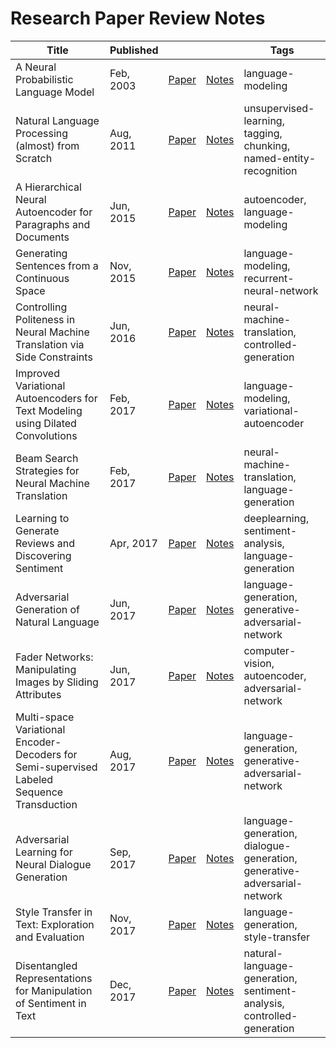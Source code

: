 # Research Paper Review Notes

| Title | Published | | | Tags |
|---|---|---|---|---|
| A Neural Probabilistic Language Model | Feb, 2003 | [Paper](https://papers.nips.cc/paper/1839-a-neural-probabilistic-language-model.pdf)| [Notes](https://github.com/v1n337/research-review-notes/blob/master/reviews/a-neural-probabilistic-language-model.ipynb) | language-modeling |
| Natural Language Processing (almost) from Scratch | Aug, 2011 | [Paper](https://arxiv.org/abs/1103.0398)| [Notes](https://github.com/v1n337/research-review-notes/blob/master/reviews/natural-language-processing-almost-from-scratch.ipynb) | unsupervised-learning, tagging, chunking, named-entity-recognition |
| A Hierarchical Neural Autoencoder for Paragraphs and Documents | Jun, 2015 | [Paper](https://arxiv.org/abs/1506.01057)| [Notes](https://github.com/v1n337/research-review-notes/blob/master/reviews/a-hierarchical-neural-autoencoder-for-paragraphs-and-documents.ipynb) | autoencoder, language-modeling |
| Generating Sentences from a Continuous Space | Nov, 2015 | [Paper](https://arxiv.org/abs/1511.06349)| [Notes](https://github.com/v1n337/research-review-notes/blob/master/reviews/generating-sentences-from-a-continuous-space.ipynb) | language-modeling, recurrent-neural-network |
| Controlling Politeness in Neural Machine Translation via Side Constraints | Jun, 2016 | [Paper](https://www.semanticscholar.org/paper/Controlling-Politeness-in-Neural-Machine-Translati-Sennrich-Haddow/3b82ea4468c9b46ea74ef197d58b289bca835995)| [Notes](https://github.com/v1n337/research-review-notes/blob/master/reviews/controlling-politeness-in-neural-machine-translation-via-side-constraints.ipynb) | neural-machine-translation, controlled-generation |
| Improved Variational Autoencoders for Text Modeling using Dilated Convolutions | Feb, 2017 | [Paper](https://arxiv.org/abs/1702.08139)| [Notes](https://github.com/v1n337/research-review-notes/blob/master/reviews/improved-variational-autoencoders-for-text-modeling-using-dilated-convolutions.ipynb) | language-modeling, variational-autoencoder |
| Beam Search Strategies for Neural Machine Translation | Feb, 2017 | [Paper](https://arxiv.org/abs/1702.01806)| [Notes](https://github.com/v1n337/research-review-notes/blob/master/reviews/beam-search-strategies-for-neural-machine-translation.ipynb) | neural-machine-translation, language-generation |
| Learning to Generate Reviews and Discovering Sentiment | Apr, 2017 | [Paper](https://arxiv.org/abs/1704.01444)| [Notes](https://github.com/v1n337/research-review-notes/blob/master/reviews/learning-to-generate-reviews-and-discovering-sentiment.ipynb) | deeplearning, sentiment-analysis, language-generation |
| Adversarial Generation of Natural Language | Jun, 2017 | [Paper](https://arxiv.org/abs/1705.10929)| [Notes](https://github.com/v1n337/research-review-notes/blob/master/reviews/adversarial-generation-of-natural-language.ipynb) | language-generation, generative-adversarial-network |
| Fader Networks: Manipulating Images by Sliding Attributes | Jun, 2017 | [Paper](https://arxiv.org/abs/1706.00409)| [Notes](https://github.com/v1n337/research-review-notes/blob/master/reviews/fader-networks-manipulating-images-by-sliding-attributes.ipynb) | computer-vision, autoencoder, adversarial-network |
| Multi-space Variational Encoder-Decoders for Semi-supervised Labeled Sequence Transduction | Aug, 2017 | [Paper](https://arxiv.org/abs/1704.01691)| [Notes](https://github.com/v1n337/research-review-notes/blob/master/reviews/multispace-variational-encoderdecoders-for-semisupervised-labeled-sequence-transduction.ipynb) | language-generation, generative-adversarial-network |
| Adversarial Learning for Neural Dialogue Generation | Sep, 2017 | [Paper](https://arxiv.org/abs/1701.06547)| [Notes](https://github.com/v1n337/research-review-notes/blob/master/reviews/adversarial-learning-for-neural-dialogue-generation.ipynb) | language-generation, dialogue-generation, generative-adversarial-network |
| Style Transfer in Text: Exploration and Evaluation | Nov, 2017 | [Paper](https://arxiv.org/abs/1711.06861)| [Notes](https://github.com/v1n337/research-review-notes/blob/master/reviews/style-transfer-in-text-exploration-and-evaluation.ipynb) | language-generation, style-transfer |
| Disentangled Representations for Manipulation of Sentiment in Text | Dec, 2017 | [Paper](https://arxiv.org/abs/1712.10066)| [Notes](https://github.com/v1n337/research-review-notes/blob/master/reviews/disentangled-representations-for-manipulation-of-sentiment-in-text.ipynb) | natural-language-generation, sentiment-analysis, controlled-generation |


<!-- | paper_title | date | [Paper](paper_link)| [Notes](https://github.com/v1n337/research-review-notes/blob/master/reviews/.ipynb) | tags | -->
